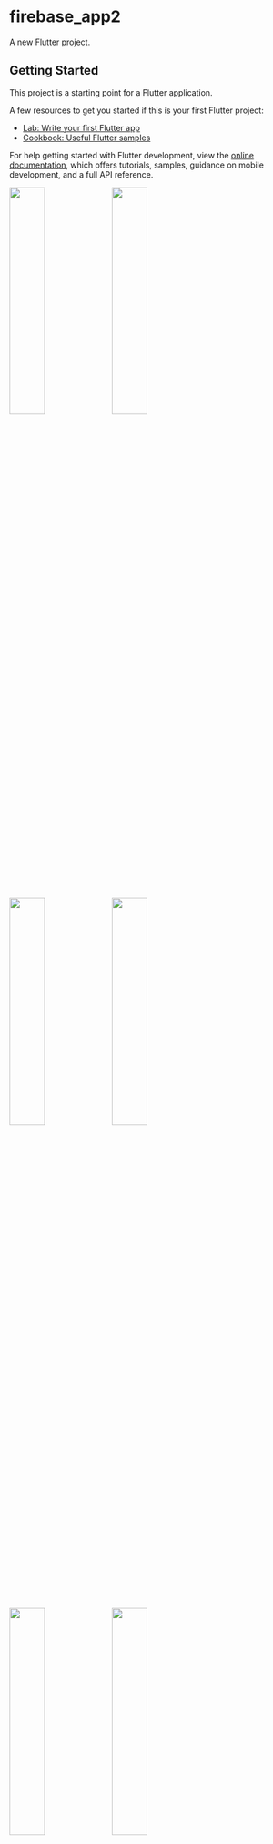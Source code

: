 # firebase_app2

A new Flutter project.

## Getting Started

This project is a starting point for a Flutter application.

A few resources to get you started if this is your first Flutter project:

- [Lab: Write your first Flutter app](https://docs.flutter.dev/get-started/codelab)
- [Cookbook: Useful Flutter samples](https://docs.flutter.dev/cookbook)

For help getting started with Flutter development, view the
[online documentation](https://docs.flutter.dev/), which offers tutorials,
samples, guidance on mobile development, and a full API reference.
</p>
<img src="https://github.com/dharmishthamakwana/user-ecommerce/assets/114208599/63cb622f-eb0a-46d1-9e13-e08e16af336f"height=32% width=35%>
<img src="https://github.com/dharmishthamakwana/user-ecommerce/assets/114208599/04902fa0-954c-43da-8e45-d619d59a8d3c"height=32% width=35%>
<img src="https://github.com/dharmishthamakwana/user-ecommerce/assets/114208599/42c67fbf-52b8-41d1-81b0-48f8f3d60ae4"height=32% width=35%>
<img src="https://github.com/dharmishthamakwana/user-ecommerce/assets/114208599/72c767ef-d8f3-47f8-a0e8-3595c46f6713"height=32% width=35%>
<img src="https://github.com/dharmishthamakwana/user-ecommerce/assets/114208599/ad688bc0-9d7d-4243-a4b4-c1a971536913"height=32% width=35%>
<img src="https://github.com/dharmishthamakwana/user-ecommerce/assets/114208599/f3263adf-e46c-47f4-b217-a132092a6b85"height=32% width=35%>
<img src="https://github.com/dharmishthamakwana/user-ecommerce/assets/114208599/f57dbe2d-49fb-4160-8215-b16782ca6a1c"height=32% width=35%>
<img src="https://github.com/dharmishthamakwana/user-ecommerce/assets/114208599/19a23690-d1ca-4b98-9380-077d15542d4e"height=32% width=35%>
<img src="https://github.com/dharmishthamakwana/user-ecommerce/assets/114208599/cc880dcc-646d-4441-b88b-967e21e2b4af"height=32% width=35%>
<img src="https://github.com/dharmishthamakwana/user-ecommerce/assets/114208599/5f200a38-8f75-4266-8fe9-dc7a19a3d7fe"height=32% width=35%>

